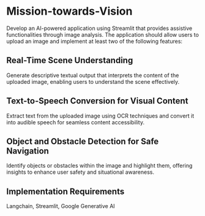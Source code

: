 # Mission-towards-Vision


Develop an AI-powered application using Streamlit that provides assistive functionalities through image analysis. The application should allow users to upload an image and implement at least two of the following features:
## Real-Time Scene Understanding
Generate descriptive textual output that interprets the content of the uploaded image, enabling users to understand the scene effectively.
## Text-to-Speech Conversion for Visual Content
Extract text from the uploaded image using OCR techniques and convert it into audible speech for seamless content accessibility.
## Object and Obstacle Detection for Safe Navigation
Identify objects or obstacles within the image and highlight them, offering insights to enhance user safety and situational awareness.

## Implementation Requirements
Langchain, Streamlit, Google Generative AI
